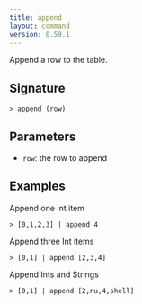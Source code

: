 ```yaml
---
title: append
layout: command
version: 0.59.1
---
```


Append a row to the table.

## Signature

```> append (row)```

## Parameters

 -  `row`: the row to append

## Examples

Append one Int item
```shell
> [0,1,2,3] | append 4
```

Append three Int items
```shell
> [0,1] | append [2,3,4]
```

Append Ints and Strings
```shell
> [0,1] | append [2,nu,4,shell]
```
